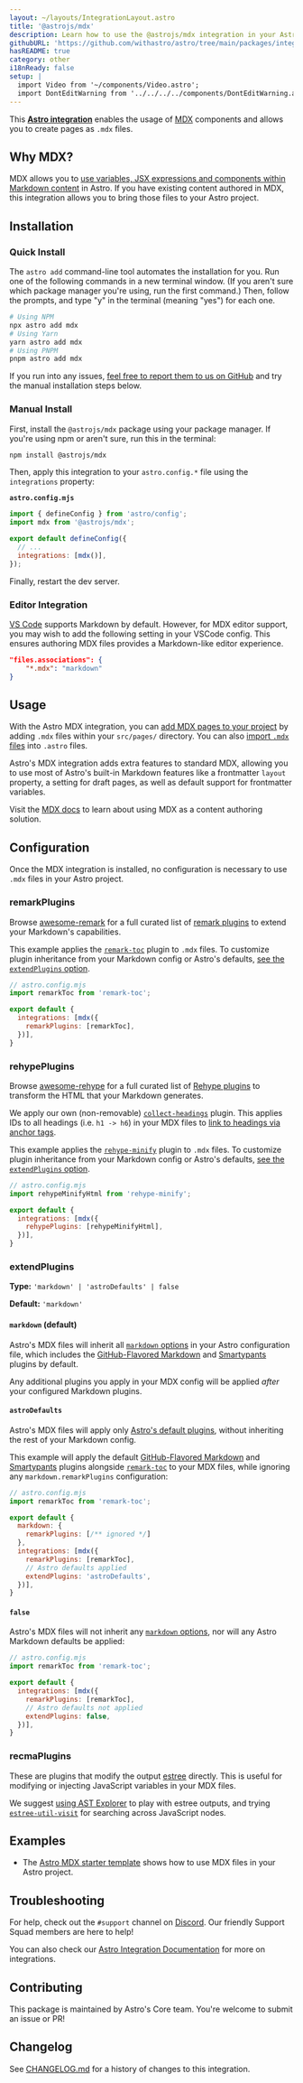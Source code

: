 ```yaml
---
layout: ~/layouts/IntegrationLayout.astro
title: '@astrojs/mdx'
description: Learn how to use the @astrojs/mdx integration in your Astro project.
githubURL: 'https://github.com/withastro/astro/tree/main/packages/integrations/mdx/'
hasREADME: true
category: other
i18nReady: false
setup: |
  import Video from '~/components/Video.astro';
  import DontEditWarning from '../../../../components/DontEditWarning.astro';
---
```

This **[Astro integration][astro-integration]** enables the usage of [MDX](https://mdxjs.com/) components and allows you to create pages as `.mdx` files.

## Why MDX?

MDX allows you to [use variables, JSX expressions and components within Markdown content](https://docs.astro.build/en/guides/markdown-content/#variables-and-components) in Astro. If you have existing content authored in MDX, this integration allows you to bring those files to your Astro project.

## Installation

### Quick Install

The `astro add` command-line tool automates the installation for you. Run one of the following commands in a new terminal window. (If you aren't sure which package manager you're using, run the first command.) Then, follow the prompts, and type "y" in the terminal (meaning "yes") for each one.

```sh
# Using NPM
npx astro add mdx
# Using Yarn
yarn astro add mdx
# Using PNPM
pnpm astro add mdx
```

If you run into any issues, [feel free to report them to us on GitHub](https://github.com/withastro/astro/issues) and try the manual installation steps below.

### Manual Install

First, install the `@astrojs/mdx` package using your package manager. If you're using npm or aren't sure, run this in the terminal:

```sh
npm install @astrojs/mdx
```

Then, apply this integration to your `astro.config.*` file using the `integrations` property:

**`astro.config.mjs`**

```js
import { defineConfig } from 'astro/config';
import mdx from '@astrojs/mdx';

export default defineConfig({
  // ...
  integrations: [mdx()],
});
```

Finally, restart the dev server.

### Editor Integration

[VS Code](https://code.visualstudio.com/) supports Markdown by default. However, for MDX editor support, you may wish to add the following setting in your VSCode config. This ensures authoring MDX files provides a Markdown-like editor experience.

```json title=".vscode/settings.json"
"files.associations": {
    "*.mdx": "markdown"
}
```

## Usage


With the Astro MDX integration, you can [add MDX pages to your project](/en/guides/markdown-content/#markdown-and-mdx-pages) by adding `.mdx` files within your `src/pages/` directory. You can also [import `.mdx` files](https://docs.astro.build/en/guides/markdown-content/#importing-markdown) into `.astro` files. 

Astro's MDX integration adds extra features to standard MDX, allowing you to use most of Astro's built-in Markdown features like a frontmatter `layout` property, a setting for draft pages, as well as default support for frontmatter variables.

Visit the [MDX docs](https://mdxjs.com/docs/what-is-mdx/) to learn about using MDX as a content authoring solution.


## Configuration

Once the MDX integration is installed, no configuration is necessary to use `.mdx` files in your Astro project.

### remarkPlugins

Browse [awesome-remark](https://github.com/remarkjs/awesome-remark) for a full curated list of [remark plugins](https://github.com/remarkjs/remark/blob/main/doc/plugins.md) to extend your Markdown's capabilities.

This example applies the [`remark-toc`](https://github.com/remarkjs/remark-toc) plugin to `.mdx` files. To customize plugin inheritance from your Markdown config or Astro's defaults, [see the `extendPlugins` option](#extendplugins).

```js
// astro.config.mjs
import remarkToc from 'remark-toc';

export default {
  integrations: [mdx({
    remarkPlugins: [remarkToc],
  })],
}
```

### rehypePlugins

 Browse [awesome-rehype](https://github.com/rehypejs/awesome-rehype) for a full curated list of [Rehype plugins](https://github.com/rehypejs/rehype/blob/main/doc/plugins.md) to transform the HTML that your Markdown generates.

We apply our own (non-removable) [`collect-headings`](https://github.com/withastro/astro/blob/main/packages/integrations/mdx/src/rehype-collect-headings.ts) plugin. This applies IDs to all headings (i.e. `h1 -> h6`) in your MDX files to [link to headings via anchor tags](https://developer.mozilla.org/en-US/docs/Web/HTML/Element/a#linking_to_an_element_on_the_same_page).

This example applies the [`rehype-minify`](https://github.com/rehypejs/rehype-minify) plugin to `.mdx` files. To customize plugin inheritance from your Markdown config or Astro's defaults, [see the `extendPlugins` option](#extendplugins).

```js
// astro.config.mjs
import rehypeMinifyHtml from 'rehype-minify';

export default {
  integrations: [mdx({
    rehypePlugins: [rehypeMinifyHtml],
  })],
}
```


### extendPlugins

**Type:** `'markdown' | 'astroDefaults' | false`

**Default:** `'markdown'`



#### `markdown` (default)

Astro's MDX files will inherit all [`markdown` options](https://docs.astro.build/en/reference/configuration-reference/#markdown-options) in your Astro configuration file, which includes the [GitHub-Flavored Markdown](https://github.com/remarkjs/remark-gfm) and [Smartypants](https://github.com/silvenon/remark-smartypants) plugins by default.

Any additional plugins you apply in your MDX config will be applied *after* your configured Markdown plugins.


#### `astroDefaults`

Astro's MDX files will apply only [Astro's default plugins](/en/reference/configuration-reference/#markdownextenddefaultplugins), without inheriting the rest of your Markdown config. 

This example will apply the default [GitHub-Flavored Markdown](https://github.com/remarkjs/remark-gfm) and [Smartypants](https://github.com/silvenon/remark-smartypants) plugins alongside [`remark-toc`](https://github.com/remarkjs/remark-toc) to your MDX files, while ignoring any `markdown.remarkPlugins` configuration:

```js "extendPlugins: 'astroDefaults'"
// astro.config.mjs
import remarkToc from 'remark-toc';

export default {
  markdown: {
    remarkPlugins: [/** ignored */]
  },
  integrations: [mdx({
    remarkPlugins: [remarkToc],
    // Astro defaults applied
    extendPlugins: 'astroDefaults',
  })],
}
```

#### `false`

Astro's MDX files will not inherit any [`markdown` options](https://docs.astro.build/en/reference/configuration-reference/#markdown-options), nor will any Astro Markdown defaults be applied:

```js "extendPlugins: false"
// astro.config.mjs
import remarkToc from 'remark-toc';

export default {
  integrations: [mdx({
    remarkPlugins: [remarkToc],
    // Astro defaults not applied
    extendPlugins: false,
  })],
}
```

### recmaPlugins

These are plugins that modify the output [estree](https://github.com/estree/estree) directly. This is useful for modifying or injecting JavaScript variables in your MDX files.

We suggest [using AST Explorer](https://astexplorer.net/) to play with estree outputs, and trying [`estree-util-visit`](https://unifiedjs.com/explore/package/estree-util-visit/) for searching across JavaScript nodes.

## Examples

*   The [Astro MDX starter template](https://github.com/withastro/astro/tree/latest/examples/with-mdx) shows how to use MDX files in your Astro project.

## Troubleshooting

For help, check out the `#support` channel on [Discord](https://astro.build/chat). Our friendly Support Squad members are here to help!

You can also check our [Astro Integration Documentation][astro-integration] for more on integrations.

## Contributing

This package is maintained by Astro's Core team. You're welcome to submit an issue or PR!

## Changelog

See [CHANGELOG.md](https://github.com/withastro/astro/tree/main/packages/integrations/mdx/CHANGELOG.md) for a history of changes to this integration.

[astro-integration]: /en/guides/integrations-guide/

[astro-ui-frameworks]: /en/core-concepts/framework-components/#using-framework-components

